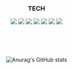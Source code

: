 <div align=center> 
   <h3>TECH</h3>
   <img src="https://img.shields.io/badge/html5-E34F26?style=for-the-badge&logo=html5&logoColor=white"/> 
   <img src="https://img.shields.io/badge/css-1572B6?style=for-the-badge&logo=css3&logoColor=white"/> 
   <img src="https://img.shields.io/badge/javascript-F7DF1E?style=for-the-badge&logo=javascript&logoColor=black"/> 
   <img src="https://img.shields.io/badge/react-61DAFB?style=for-the-badge&logo=react&logoColor=black"/>  
   <img src="https://img.shields.io/badge/reactnative-61DAFB?style=for-the-badge&logo=react&logoColor=black"/>  
   <img src="https://img.shields.io/badge/Nextjs-000000?style=for-the-badge&logo=Next.JS&logoColor=white"/>
   <img src="https://img.shields.io/badge/redux-764ABC?style=for-the-badge&logo=redux&logoColor=purple"/>  
  
  <br/>
  <br/>
  <br/>
  <br/>
  <br/>

  ![Anurag's GitHub stats](https://github-readme-stats.vercel.app/api?username=ParkJongho1&theme=github_dark&show_icons=true)
<!-- [![Top Langs](https://github-readme-stats.vercel.app/api/top-langs/?username=ParkJongho1&langs_count=10&layout=compact)]() -->


</div>




<!--
**ParkJongho1/ParkJongho1** is a ✨ _special_ ✨ repository because its `README.md` (this file) appears on your GitHub profile.

Here are some ideas to get you started:

- 🔭 I’m currently working on ...
- 🌱 I’m currently learning ...
- 👯 I’m looking to collaborate on ...
- 🤔 I’m looking for help with ...
- 💬 Ask me about ...
- 📫 How to reach me: ...
- 😄 Pronouns: ...
- ⚡ Fun fact: ...
-->
